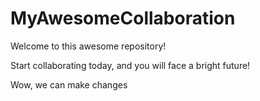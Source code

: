 # MyAwesomeCollaboration

Welcome to this awesome repository!

Start collaborating today, and you will face a bright future!

Wow, we can make changes